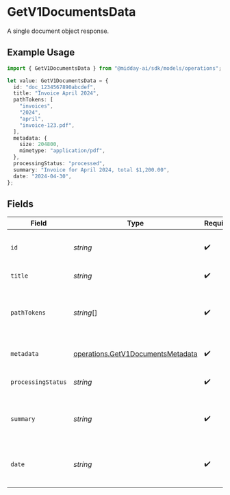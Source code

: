 # GetV1DocumentsData

A single document object response.

## Example Usage

```typescript
import { GetV1DocumentsData } from "@midday-ai/sdk/models/operations";

let value: GetV1DocumentsData = {
  id: "doc_1234567890abcdef",
  title: "Invoice April 2024",
  pathTokens: [
    "invoices",
    "2024",
    "april",
    "invoice-123.pdf",
  ],
  metadata: {
    size: 204800,
    mimetype: "application/pdf",
  },
  processingStatus: "processed",
  summary: "Invoice for April 2024, total $1,200.00",
  date: "2024-04-30",
};
```

## Fields

| Field                                                                                  | Type                                                                                   | Required                                                                               | Description                                                                            | Example                                                                                |
| -------------------------------------------------------------------------------------- | -------------------------------------------------------------------------------------- | -------------------------------------------------------------------------------------- | -------------------------------------------------------------------------------------- | -------------------------------------------------------------------------------------- |
| `id`                                                                                   | *string*                                                                               | :heavy_check_mark:                                                                     | Unique identifier for the document.                                                    | doc_1234567890abcdef                                                                   |
| `title`                                                                                | *string*                                                                               | :heavy_check_mark:                                                                     | Title of the document.                                                                 | Invoice April 2024                                                                     |
| `pathTokens`                                                                           | *string*[]                                                                             | :heavy_check_mark:                                                                     | Array of path tokens representing the document's location.                             | [<br/>"invoices",<br/>"2024",<br/>"april",<br/>"invoice-123.pdf"<br/>]                 |
| `metadata`                                                                             | [operations.GetV1DocumentsMetadata](../../models/operations/getv1documentsmetadata.md) | :heavy_check_mark:                                                                     | Metadata about the document.                                                           |                                                                                        |
| `processingStatus`                                                                     | *string*                                                                               | :heavy_check_mark:                                                                     | Processing status of the document.                                                     | processed                                                                              |
| `summary`                                                                              | *string*                                                                               | :heavy_check_mark:                                                                     | Summary or extracted content from the document.                                        | Invoice for April 2024, total $1,200.00                                                |
| `date`                                                                                 | *string*                                                                               | :heavy_check_mark:                                                                     | Date associated with the document (ISO 8601).                                          | 2024-04-30                                                                             |